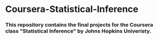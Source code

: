 # Coursera-Statistical-Inference
### This repository contains the final projects for the Coursera class "Statistical Inference" by Johns Hopkins Univeristy.
